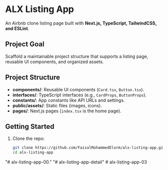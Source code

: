 # ALX Listing App

An Airbnb clone listing page built with **Next.js, TypeScript, TailwindCSS, and ESLint**.

## Project Goal
Scaffold a maintainable project structure that supports a listing page, reusable UI components, and organized assets.

## Project Structure
- **components/**: Reusable UI components (`Card.tsx`, `Button.tsx`).
- **interfaces/**: TypeScript interfaces (e.g., `CardProps`, `ButtonProps`).
- **constants/**: App constants like API URLs and settings.
- **public/assets/**: Static files (images, icons).
- **pages/**: Next.js pages (`index.tsx` is the home page).

## Getting Started

1. Clone the repo:
   ```bash
   git clone https://github.com/FaisalMohammedElorm/alx-listing-app.git
   cd alx-listing-app

"# alx-listing-app-00." 
"# alx-listing-app-detail" 
#   a l x - l i s t i n g - a p p - 0 3  
 